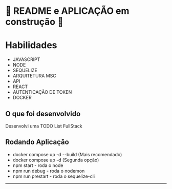 # 🚧 README e APLICAÇÃO em construção 🚧
# Habilidades

- JAVASCRIPT
- NODE
- SEQUELIZE
- ARQUITETURA MSC
- API
- REACT
- AUTENTICAÇÃO DE TOKEN
- DOCKER

 ## O que foi desenvolvido

  Desenvolvi uma TODO List FullStack

## Rodando Aplicação

- docker compose up -d --build (Mais recomendado)
- docker compose up -d (Segunda opção)
- npm start - roda o node
- npm run debug - roda o nodemon
- npm run prestart - roda o sequelize-cli

---
